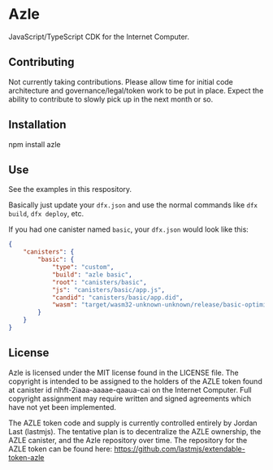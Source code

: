 # Azle

JavaScript/TypeScript CDK for the Internet Computer.

## Contributing

Not currently taking contributions. Please allow time for initial code architecture and governance/legal/token work to be put in place. Expect the ability to contribute to slowly pick up in the next month or so.

## Installation

npm install azle

## Use

See the examples in this respository.

Basically just update your `dfx.json` and use the normal commands like `dfx build`, `dfx deploy`, etc.

If you had one canister named `basic`, your `dfx.json` would look like this:

```json
{
    "canisters": {
        "basic": {
            "type": "custom",
            "build": "azle basic",
            "root": "canisters/basic",
            "js": "canisters/basic/app.js",
            "candid": "canisters/basic/app.did",
            "wasm": "target/wasm32-unknown-unknown/release/basic-optimized.wasm"
        }
    }
}
```

## License

Azle is licensed under the MIT license found in the LICENSE file. The copyright is intended to be assigned to the holders of the AZLE token found at canister id nlhft-2iaaa-aaaae-qaaua-cai on the Internet Computer. Full copyright assignment may require written and signed agreements which have not yet been implemented.

The AZLE token code and supply is currently controlled entirely by Jordan Last (lastmjs). The tentative plan is to decentralize the AZLE ownership, the AZLE canister, and the Azle repository over time. The repository for the AZLE token can be found here: https://github.com/lastmjs/extendable-token-azle